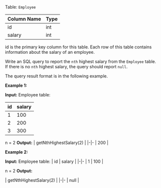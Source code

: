 ﻿
Table:  `Employee`


| Column Name | Type |
|-|-|
| id          | int  |
| salary      | int  |

id is the primary key column for this table.
Each row of this table contains information about the salary of an employee.

Write an SQL query to report the  `nth`  highest salary from the  `Employee`  table. If there is no  `nth`  highest salary, the query should report  `null`.

The query result format is in the following example.

**Example 1:**

**Input:** 
Employee table:

| id | salary |
|-|-
| 1  | 100    |
| 2  | 200    |
| 3  | 300    |

n = 2
**Output:** 
| getNthHighestSalary(2) |
|-|-
| 200                    |


**Example 2:**

**Input:** 
Employee table:
| id | salary |
|-|-
| 1  | 100    |

n = 2
**Output:** 

| getNthHighestSalary(2) |
|-|-
| null                   |



